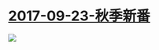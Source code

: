 # [2017-09-23-秋季新番](http://www.bilibili.com/blackboard/topic/activity-BJLZpl-ib.html)
![](https://bilicover2017.github.io/iOS/2017-09-23.jpg)